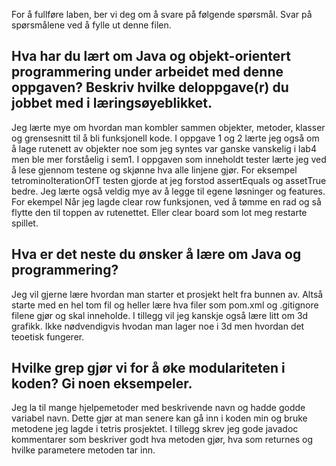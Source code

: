 For å fullføre laben, ber vi deg om å svare på følgende spørsmål. Svar på spørsmålene ved å fylle ut denne filen.

## Hva har du lært om Java og objekt-orientert programmering under arbeidet med denne oppgaven? Beskriv hvilke deloppgave(r) du jobbet med i læringsøyeblikket.

<!-- ditt svar her -->

Jeg lærte mye om hvordan man kombler sammen objekter, metoder, klasser og grensesnitt til å bli funksjonell kode. I oppgave 1 og 2 lærte jeg også om å lage rutenett av objekter noe som jeg syntes var ganske vanskelig i lab4 men ble mer forståelig i sem1. I oppgaven som inneholdt tester lærte jeg ved å lese gjennom testene og skjønne hva alle linjene gjør. For eksempel tetrominoIterationOfT testen gjorde at jeg forstod assertEquals og assetTrue bedre. Jeg lærte også veldig mye av å legge til egene løsninger og features. For ekempel Når jeg lagde clear row funksjonen, ved å tømme en rad og så flytte den til toppen av rutenettet. Eller clear board som lot meg restarte spillet.

## Hva er det neste du ønsker å lære om Java og programmering?

<!-- ditt svar her -->

Jeg vil gjerne lære hvordan man starter et prosjekt helt fra bunnen av. Altså starte med en hel tom fil og heller lære hva filer som pom.xml og .gitignore filene gjør og skal inneholde. I tillegg vil jeg kanskje også lære litt om 3d grafikk. Ikke nødvendigvis hvodan man lager noe i 3d men hvordan det teoetisk fungerer.

## Hvilke grep gjør vi for å øke modulariteten i koden? Gi noen eksempeler.

<!-- ditt svar her  -->

Jeg la til mange hjelpemetoder med beskrivende navn og hadde godde variabel navn. Dette gjør at man senere kan gå inn i koden min og bruke metodene jeg lagde i tetris prosjektet. I tillegg skrev jeg gode javadoc kommentarer som beskriver godt hva metoden gjør, hva som returnes og hvilke parametere metoden tar inn.
